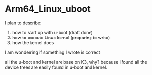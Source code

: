 # Arm64_Linux_uboot
I plan to describe:
1. how to start up with u-boot (draft done)
2. how to execute Linux kernel (preparing to write)
3. how the kernel does


I am wonderring if something I wrote is correct

all the u-boot and kernel are base on K3, why? because I found all the device trees are easily found in u-boot and kernel. 
